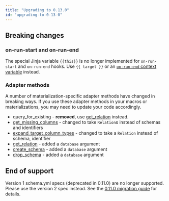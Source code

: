 ```yaml
---
title: "Upgrading to 0.13.0"
id: "upgrading-to-0-13-0"
---
```


## Breaking changes

### on-run-start and on-run-end

The special Jinja variable `{{this}}` is no longer implemented for `on-run-start` and `on-run-end` hooks. 
Use `{{ target }}` or an [`on-run-end` context variable](on-run-end-context) instead.

### Adapter methods

A number of materialization-specific adapter methods have changed in breaking ways. If you use these adapter methods in your macros or materializations, you may need to update your code accordingly.
  - query_for_existing - **removed**, use [get_relation](docs/adapter/#get_relation) instead.
  - [get_missing_columns](docs/adapter/#get_missing_columns) - changed to take `Relation`s instead of schemas and identifiers
  - [expand_target_column_types](docs/adapter#expand_target_column_types) - changed to take a `Relation` instead of schema, identifier
  - [get_relation](docs/adapter/#get_relation) - added a `database` argument
  - [create_schema](docs/adapter#create_schema) - added a `database` argument
  - [drop_schema](docs/adapter#drop_schema) - added a `database` argument

## End of support

Version 1 schema.yml specs (deprecated in 0.11.0) are no longer supported. 
Please use the version 2 spec instead. 
See the [0.11.0 migration guide](upgrading-from-0-10-to-0-11#section-schema-yml-v2-syntax) for details.
